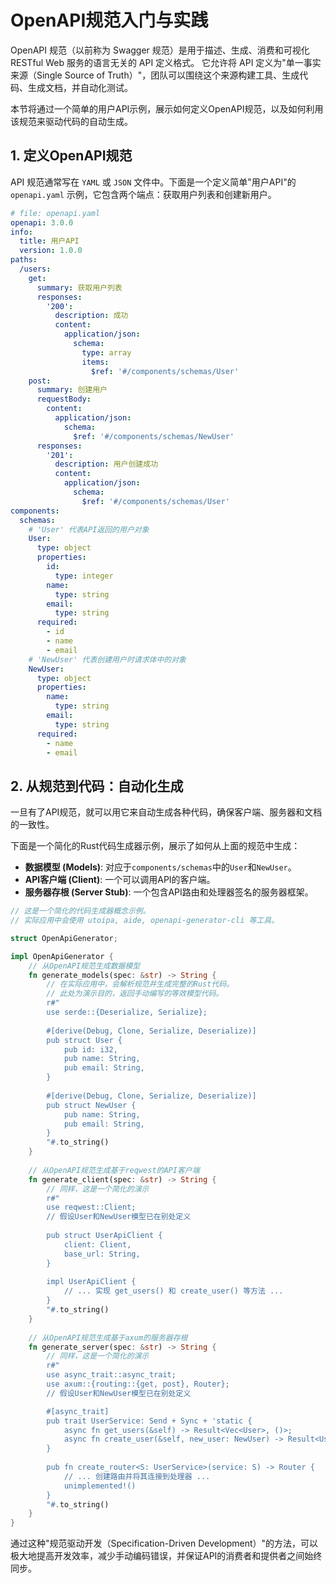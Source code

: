 # OpenAPI规范入门与实践

OpenAPI 规范（以前称为 Swagger 规范）是用于描述、生成、消费和可视化 RESTful Web 服务的语言无关的 API 定义格式。
它允许将 API 定义为"单一事实来源（Single Source of Truth）"，团队可以围绕这个来源构建工具、生成代码、生成文档，并自动化测试。

本节将通过一个简单的用户API示例，展示如何定义OpenAPI规范，以及如何利用该规范来驱动代码的自动生成。

## 1. 定义OpenAPI规范

API 规范通常写在 `YAML` 或 `JSON` 文件中。下面是一个定义简单"用户API"的 `openapi.yaml` 示例，它包含两个端点：获取用户列表和创建新用户。

```yaml
# file: openapi.yaml
openapi: 3.0.0
info:
  title: 用户API
  version: 1.0.0
paths:
  /users:
    get:
      summary: 获取用户列表
      responses:
        '200':
          description: 成功
          content:
            application/json:
              schema:
                type: array
                items:
                  $ref: '#/components/schemas/User'
    post:
      summary: 创建用户
      requestBody:
        content:
          application/json:
            schema:
              $ref: '#/components/schemas/NewUser'
      responses:
        '201':
          description: 用户创建成功
          content:
            application/json:
              schema:
                $ref: '#/components/schemas/User'
components:
  schemas:
    # 'User' 代表API返回的用户对象
    User:
      type: object
      properties:
        id:
          type: integer
        name:
          type: string
        email:
          type: string
      required:
        - id
        - name
        - email
    # 'NewUser' 代表创建用户时请求体中的对象
    NewUser:
      type: object
      properties:
        name:
          type: string
        email:
          type: string
      required:
        - name
        - email
```

## 2. 从规范到代码：自动化生成

一旦有了API规范，就可以用它来自动生成各种代码，确保客户端、服务器和文档的一致性。

下面是一个简化的Rust代码生成器示例，展示了如何从上面的规范中生成：

- **数据模型 (Models)**: 对应于`components/schemas`中的`User`和`NewUser`。
- **API客户端 (Client)**: 一个可以调用API的客户端。
- **服务器存根 (Server Stub)**: 一个包含API路由和处理器签名的服务器框架。

```rust
// 这是一个简化的代码生成器概念示例。
// 实际应用中会使用 utoipa, aide, openapi-generator-cli 等工具。

struct OpenApiGenerator;

impl OpenApiGenerator {
    // 从OpenAPI规范生成数据模型
    fn generate_models(spec: &str) -> String {
        // 在实际应用中，会解析规范并生成完整的Rust代码。
        // 此处为演示目的，返回手动编写的等效模型代码。
        r#"
        use serde::{Deserialize, Serialize};
        
        #[derive(Debug, Clone, Serialize, Deserialize)]
        pub struct User {
            pub id: i32,
            pub name: String,
            pub email: String,
        }
        
        #[derive(Debug, Clone, Serialize, Deserialize)]
        pub struct NewUser {
            pub name: String,
            pub email: String,
        }
        "#.to_string()
    }
    
    // 从OpenAPI规范生成基于reqwest的API客户端
    fn generate_client(spec: &str) -> String {
        // 同样，这是一个简化的演示
        r#"
        use reqwest::Client;
        // 假设User和NewUser模型已在别处定义
        
        pub struct UserApiClient {
            client: Client,
            base_url: String,
        }
        
        impl UserApiClient {
            // ... 实现 get_users() 和 create_user() 等方法 ...
        }
        "#.to_string()
    }
    
    // 从OpenAPI规范生成基于axum的服务器存根
    fn generate_server(spec: &str) -> String {
        // 同样，这是一个简化的演示
        r#"
        use async_trait::async_trait;
        use axum::{routing::{get, post}, Router};
        // 假设User和NewUser模型已在别处定义

        #[async_trait]
        pub trait UserService: Send + Sync + 'static {
            async fn get_users(&self) -> Result<Vec<User>, ()>;
            async fn create_user(&self, new_user: NewUser) -> Result<User, ()>;
        }
        
        pub fn create_router<S: UserService>(service: S) -> Router {
            // ... 创建路由并将其连接到处理器 ...
            unimplemented!()
        }
        "#.to_string()
    }
}
```

通过这种"规范驱动开发（Specification-Driven Development）"的方法，可以极大地提高开发效率，减少手动编码错误，并保证API的消费者和提供者之间始终同步。
